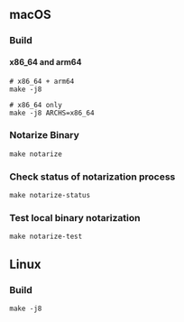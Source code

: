 ## macOS

### Build

#### x86_64 and arm64

    # x86_64 + arm64
    make -j8
    
    # x86_64 only
    make -j8 ARCHS=x86_64

### Notarize Binary

    make notarize

### Check status of notarization process

    make notarize-status

### Test local binary notarization

    make notarize-test

## Linux

### Build

    make -j8
